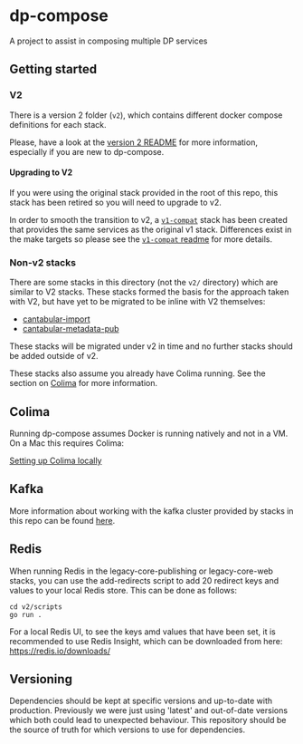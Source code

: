 # dp-compose

A project to assist in composing multiple DP services

## Getting started

### V2

There is a version 2 folder (`v2`), which contains different docker compose definitions for each stack.

Please, have a look at the [version 2 README](./v2/README.md) for more information, especially if you are new to dp-compose.

#### Upgrading to V2

If you were using the original stack provided in the root of this repo, this stack has been retired so you will need to upgrade to v2.

In order to smooth the transition to v2, a [`v1-compat`](v2/stacks/v1-compat/) stack has been created that provides the same services as the original v1 stack. Differences exist in the make targets so please see the [`v1-compat` readme](v2/stacks/v1-compat/README.md#migrating-from-the-v1-stack) for more details.

### Non-v2 stacks

There are some stacks in this directory (not the `v2/` directory) which are similar to V2 stacks. These stacks formed the basis for the approach taken with V2, but have yet to be migrated to be inline with V2 themselves:

* [cantabular-import](./cantabular-import/)
* [cantabular-metadata-pub](./cantabular-metadata-pub/)

These stacks will be migrated under v2 in time and no further stacks should be added outside of v2.

These stacks also assume you already have Colima running. See the section on [Colima](#colima) for more information.

## Colima

Running dp-compose assumes Docker is running natively and not in a VM. On a Mac this requires Colima:

[Setting up Colima locally](setting-up-colima-locally.md)

## Kafka

More information about working with the kafka cluster provided by stacks in this repo can be found [here](./kafka-cluster.md).

## Redis

When running Redis in the legacy-core-publishing or legacy-core-web stacks, you can use the add-redirects script to add 20 redirect keys and values to your local Redis store.
This can be done as follows:

```shell
cd v2/scripts
go run .
```

For a local Redis UI, to see the keys amd values that have been set, it is recommended to use Redis Insight, which can be downloaded from here: https://redis.io/downloads/

## Versioning

Dependencies should be kept at specific versions and up-to-date with production.
Previously we were just using 'latest' and out-of-date versions which both could lead to unexpected behaviour.
This repository should be the source of truth for which versions to use for dependencies.
